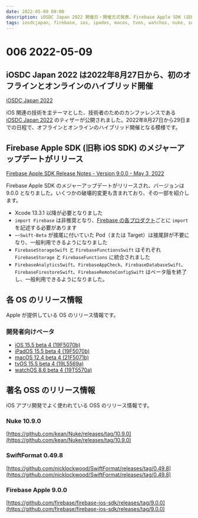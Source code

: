 ```yaml
---
date: 2022-05-09 09:00
description: iOSDC Japan 2022 開催日・開催方式発表、Firebase Apple SDK (旧称 iOS SDK) メジャーアップデートリリース、iOS 15.5 beta 4 ほかリリース、ほか
tags: iosdcjapan, firebase, ios, ipados, macos, tvos, watchos, nuke, swiftformat
---
```

# 006 2022-05-09

## iOSDC Japan 2022 は2022年8月27日から、初のオフラインとオンラインのハイブリッド開催

[iOSDC Japan 2022](https://iosdc.jp/2022/)

iOS 関連の技術を主テーマとした、技術者のためのカンファレンスである [iOSDC Japan 2022](https://iosdc.jp/2022/) のティザーが公開されました。2022年8月27日から29日までの日程で、オフラインとオンラインのハイブリッド開催となる模様です。

## Firebase Apple SDK (旧称 iOS SDK) のメジャーアップデートがリリース

[Firebase Apple SDK Release Notes - Version 9.0.0 - May 3, 2022](https://firebase.google.com/support/release-notes/ios#9.0.0)

Firebase Apple SDK のメジャーアップデートがリリースされ、バージョンは 9.0.0 となりました。いくつかの破壊的変更も含まれており、その一部を紹介します。

- Xcode 13.3.1 以降が必要となりました
- `import Firebase` は非推奨となり、[Firebase の各プロダクト](https://firebase.google.com/products-build)ごとに `import` を記述する必要があります
- `~~Swift-Beta` が接尾に付いていた Pod（または Target）は接尾辞が不要になり、一般利用できるようになりました
- `FirebaseStorageSwift` と `FirebaseFunctionsSwift` はそれぞれ `FirebaseStorage` と `FirebaseFunctions` に統合されました
- `FirebaseAnalyticsSwift`、`FirebaseAppCheck`、`FirebaseDatabaseSwift`、`FirebaseFirestoreSwift`、`FirebaseRemoteConfigSwift` はベータ版を終了し、一般利用できるようになりました。

## 各 OS のリリース情報

Apple が提供している OS のリリース情報です。

### 開発者向けベータ

- [iOS 15.5 beta 4 (19F5070b)](https://developer.apple.com/news/releases/?id=05032022d)
- [iPadOS 15.5 beta 4 (19F5070b)](https://developer.apple.com/news/releases/?id=05032022c)
- [macOS 12.4 beta 4 (21F5071b)](https://developer.apple.com/news/releases/?id=05032022e)
- [tvOS 15.5 beta 4 (19L5569a)](https://developer.apple.com/news/releases/?id=05032022a)
- [watchOS 8.6 beta 4 (19T5570a)](https://developer.apple.com/news/releases/?id=05032022b)

## 著名 OSS のリリース情報

iOS アプリ開発でよく使われている OSS のリリース情報です。

### Nuke 10.9.0

[https://github.com/kean/Nuke/releases/tag/10.9.0](https://github.com/kean/Nuke/releases/tag/10.9.0)

### SwiftFormat 0.49.8

[https://github.com/nicklockwood/SwiftFormat/releases/tag/0.49.8](https://github.com/nicklockwood/SwiftFormat/releases/tag/0.49.8)

### Firebase Apple 9.0.0

[https://github.com/firebase/firebase-ios-sdk/releases/tag/9.0.0](https://github.com/firebase/firebase-ios-sdk/releases/tag/9.0.0)
